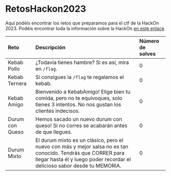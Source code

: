 # RetosHackon2023

Aquí podéis encontrar los retos que preparamos para el ctf de la HackOn 2023.
Podéis encontrar toda la información sobre la HackOn [en este enlace](https://hackon.es/)


| Reto    | Descripción | Número de solves |
|:-------------|:-------------|:-------------|
| Kebab Pollo | ¿Todavía tienes hambre? Si es así, mira en `/flag`. | 0 |
| Kebab Ternera | Si consigues la `/flag` te regalamos el kebab. | 0 |
| Kebab Amigo | Bienvenido a KebabAmigo! Elige bien tu comida, pero no te equivoques, solo tienes 3 intentos. No nos gustan los clientes indecisos. | 0 |
| Durum con Queso | Hemos sacado un nuevo durum con queso! Si no corres se acabarán antes de que llegues. | 0 |
| Durum Mixto | El durum mixto es un clásico, pero el nuevo con más y mejor salsa no es tan conocido. Tendrás que CORRER para llegar hasta él y luego poder recordar el delicioso sabor desde tu MEMORIA. | 0 |
